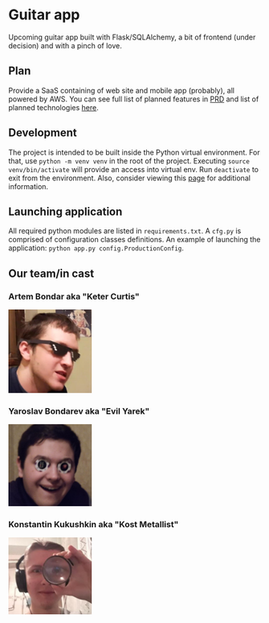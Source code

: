 # Guitar app

Upcoming guitar app built with Flask/SQLAlchemy, a bit of frontend (under decision) and with a pinch
of love.

## Plan

Provide a SaaS containing of web site and mobile app (probably), all powered by AWS.
You can see full list of planned features in [PRD](docs/PRD.md) and list of planned
technologies [here](docs/technical-specifications.md).

## Development

The project is intended to be built inside the Python virtual environment. For that, use
`python -m venv venv` in the root of the project. Executing `source venv/bin/activate` will provide
an access into virtual env. Run `deactivate` to exit from the environment. Also, consider viewing
this [page](docs/how-to.md) for additional information.

## Launching application

All required python modules are listed in `requirements.txt`. A `cfg.py` is comprised of
configuration classes definitions. An example of launching the application:
`python app.py config.ProductionConfig`.

## Our team/in cast

### Artem Bondar aka "Keter Curtis"

<img src="docs/images/keter&#32;curtis.jpg" width="33%">

### Yaroslav Bondarev aka "Evil Yarek"

<img src="docs/images/evil&#32;yarek.jpg" width="33%">

### Konstantin Kukushkin aka "Kost Metallist"

<img src="docs/images/kost&#32;metallist.jpg" width="33%"> 
